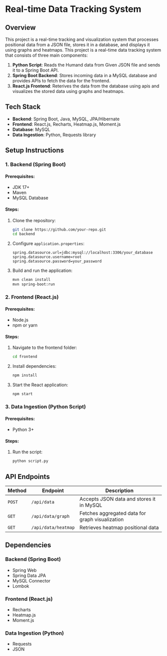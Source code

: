 # Real-time Data Tracking System

## Overview
This project is a real-time tracking and visualization system that processes positional data from a JSON file, stores it in a database, and displays it using graphs and heatmaps. This project is a real-time data tracking system that consists of three main components:
1. **Python Script**: Reads the Humand data from Given JSON file and sends it to a Spring Boot API.
2. **Spring Boot Backend**: Stores incoming data in a MySQL database and provides APIs to fetch the data for the frontend.
3. **React.js Frontend**: Reterives the data from the database using apis and visualizes the stored data using graphs and heatmaps.

## Tech Stack
- **Backend**: Spring Boot, Java, MySQL, JPA/Hibernate
- **Frontend**: React.js, Recharts, Heatmap.js, Moment.js
- **Database**: MySQL
- **Data Ingestion**: Python, Requests library

## Setup Instructions

### 1. Backend (Spring Boot)
#### Prerequisites:
- JDK 17+
- Maven
- MySQL Database

#### Steps:
1. Clone the repository:
   ```sh
   git clone https://github.com/your-repo.git
   cd backend
   ```
2. Configure `application.properties`:
   ```properties
   spring.datasource.url=jdbc:mysql://localhost:3306/your_database
   spring.datasource.username=root
   spring.datasource.password=your_password
   ```
3. Build and run the application:
   ```sh
   mvn clean install
   mvn spring-boot:run
   ```

### 2. Frontend (React.js)
#### Prerequisites:
- Node.js
- npm or yarn

#### Steps:
1. Navigate to the frontend folder:
   ```sh
   cd frontend
   ```
2. Install dependencies:
   ```sh
   npm install
   ```
3. Start the React application:
   ```sh
   npm start
   ```

### 3. Data Ingestion (Python Script)
#### Prerequisites:
- Python 3+

#### Steps:
1. Run the script:
   ```sh
   python script.py
   ```

## API Endpoints
| Method | Endpoint | Description |
|--------|----------|-------------|
| `POST` | `/api/data` | Accepts JSON data and stores it in MySQL |
| `GET`  | `/api/data/graph` | Fetches aggregated data for graph visualization |
| `GET`  | `/api/data/heatmap` | Retrieves heatmap positional data |

## Dependencies
### Backend (Spring Boot)
- Spring Web
- Spring Data JPA
- MySQL Connector
- Lombok

### Frontend (React.js)
- Recharts
- Heatmap.js
- Moment.js

### Data Ingestion (Python)
- Requests
- JSON

